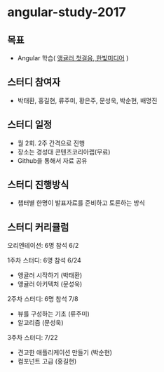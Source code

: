 
angular-study-2017
===========

## 목표
  - Angular 학습( [앵귤러 첫걸음, 한빛미디어](http://book.naver.com/bookdb/book_detail.nhn?bid=12096305) )
  
## 스터디 참여자
  - 박태환, 홍길현, 류주미, 황은주, 문성욱, 박순현, 배명진

## 스터디 일정
  - 월 2회. 2주 간격으로 진행
  - 장소는 경성대 콘텐츠코리아랩(무료)
  - Github을 통해서 자료 공유

## 스터디 진행방식
  - 챕터별 한명이 발표자료를 준비하고 토론하는 방식

## 스터디 커리큘럼
 오리엔테이션: 6명 참석 6/2

 1주차 스터디: 6명 참석  6/24
   - 앵귤러 시작하기 (박태환)
   - 앵귤러 아키텍처 (문성욱)
 
 2주차 스터디: 6명 참석 7/8
   - 뷰를 구성하는 기초 (류주미)
   - 알고리즘 (문성욱)
   
 3주차 스터디: 7/22
   - 견고한 애플리케이션 만들기 (박순현)
   - 컴포넌트 고급 (홍길현)